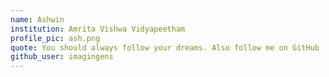 ```yaml
---
name: Ashwin
institution: Amrita Vishwa Vidyapeetham
profile_pic: ash.png
quote: You should always follow your dreams. Also follow me on GitHub
github_user: imagingens
---
```

